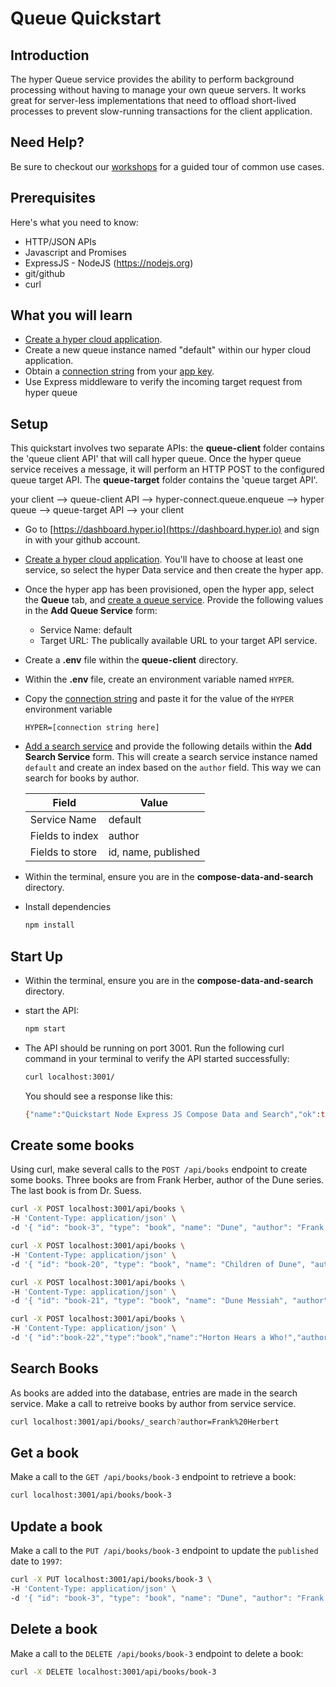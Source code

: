 # Queue Quickstart

## Introduction

The hyper Queue service provides the ability to perform background processing without having to manage your own queue servers. It works great for server-less implementations that need to offload short-lived processes to prevent slow-running transactions for the client application.

## Need Help?

Be sure to checkout our [workshops](https://github.com/hyper63/workshops-expressjs) for a guided tour of common use cases. 

## Prerequisites

Here's what you need to know:

- HTTP/JSON APIs
- Javascript and Promises
- ExpressJS - NodeJS (https://nodejs.org)
- git/github
- curl

## What you will learn

- [Create a hyper cloud application](https://docs.hyper.io/cloud/applications#zl-creating-a-new-hyper-application).
- Create a new queue instance named "default" within our hyper cloud application.
- Obtain a [connection string](https://docs.hyper.io/cloud/app-keys#6s-copying-the-key-secret-and-connection-string) from your [app key](https://docs.hyper.io/cloud/app-keys).
- Use Express middleware to verify the incoming target request from hyper queue

## Setup

This quickstart involves two separate APIs:  the **queue-client** folder contains the 'queue client API' that will call hyper queue.  Once the hyper queue service receives a message, it will perform an HTTP POST to the configured queue target API. The **queue-target** folder contains the 'queue target API'.

your client --> queue-client API --> hyper-connect.queue.enqueue --> hyper queue  --> queue-target API --> your client


- Go to [https://dashboard.hyper.io](https://dashboard.hyper.io) and sign in with your github account.
- [Create a hyper cloud application](https://docs.hyper.io/cloud/applications#zl-creating-a-new-hyper-application). You'll have to choose at least one service, so select the hyper Data service and then create the hyper app.
- Once the hyper app has been provisioned, open the hyper app, select the **Queue** tab, and [create a queue service](https://docs.hyper.io/cloud/adding-a-queue-service).  Provide the following values in the **Add Queue Service** form:
  - Service Name: default
  - Target URL: The publically available URL to your target API service.
- Create a **.env** file within the **queue-client** directory.
- Within the **.env** file, create an environment variable named `HYPER`. 
- Copy the [connection string](https://docs.hyper.io/cloud/app-keys#6s-copying-the-key-secret-and-connection-string) and paste it for the value of the `HYPER` environment variable
    ```
    HYPER=[connection string here]
    ```

- [Add a search service](https://docs.hyper.io/cloud/adding-a-search-service) and provide the following details within the **Add Search Service** form.  This will create a search service instance named `default` and create an index based on the `author` field.  This way we can search for books by author.  

    | Field           | Value               |
    |-----------------|---------------------|
    | Service Name    | default             |
    | Fields to index | author              |
    | Fields to store | id, name, published |

- Within the terminal, ensure you are in the **compose-data-and-search** directory.
- Install dependencies 

    ```sh
    npm install
    ```

## Start Up

- Within the terminal, ensure you are in the **compose-data-and-search** directory.
- start the API:

    ```sh
    npm start
    ```
- The API should be running on port 3001.  Run the following curl command in your terminal to verify the API started successfully:

    ```sh
    curl localhost:3001/
    ```

    You should see a response like this:

    ```sh
    {"name":"Quickstart Node Express JS Compose Data and Search","ok":true}
    ```

## Create some books

Using curl, make several calls to the `POST /api/books` endpoint to create some books.  Three books are from Frank Herber, author of the Dune series.  The last book is from Dr. Suess.


```sh
curl -X POST localhost:3001/api/books \
-H 'Content-Type: application/json' \
-d '{ "id": "book-3", "type": "book", "name": "Dune", "author": "Frank Herbert", "published": "1965" }'
```

```sh
curl -X POST localhost:3001/api/books \
-H 'Content-Type: application/json' \
-d '{ "id": "book-20", "type": "book", "name": "Children of Dune", "author": "Frank Herbert", "published": "1975" }'
```

```sh
curl -X POST localhost:3001/api/books \
-H 'Content-Type: application/json' \
-d '{ "id": "book-21", "type": "book", "name": "Dune Messiah", "author": "Frank Herbert", "published": "1969" }'
```

```sh
curl -X POST localhost:3001/api/books \
-H 'Content-Type: application/json' \
-d '{ "id":"book-22","type":"book","name":"Horton Hears a Who!","author":"Dr. Suess","published":"1955" }'
```

## Search Books

As books are added into the database, entries are made in the search service.  Make a call to retreive books by author from service service.

```sh
curl localhost:3001/api/books/_search?author=Frank%20Herbert 
```

## Get a book

Make a call to the `GET /api/books/book-3` endpoint to retrieve a book:

```sh
curl localhost:3001/api/books/book-3 
```

## Update a book

Make a call to the `PUT /api/books/book-3` endpoint to update the `published` date to `1997`:

```sh
curl -X PUT localhost:3001/api/books/book-3 \
-H 'Content-Type: application/json' \
-d '{ "id": "book-3", "type": "book", "name": "Dune", "author": "Frank Herbert", "published": "1997" }'
```

## Delete a book

Make a call to the `DELETE /api/books/book-3` endpoint to delete a book:

```sh
curl -X DELETE localhost:3001/api/books/book-3
```